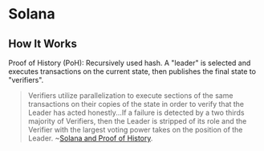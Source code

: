 # Solana

## How It Works

Proof of History (PoH): Recursively used hash. A "leader" is selected and executes transactions on the current state, then publishes the final state to "verifiers".

>Verifiers utilize parallelization to execute sections of the same transactions on their copies of the state in order to verify that the Leader has acted honestly...If a failure is detected by a two thirds majority of Verifiers, then the Leader is stripped of its role and the Verifier with the largest voting power takes on the position of the Leader. ~[Solana and Proof of History](https://www.cmcc.vc/insights/solana-and-proof-of-history).
